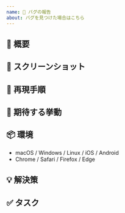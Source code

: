 ```yaml
---
name: 🐛 バグの報告
about: バグを見つけた場合はこちら
---
```


## 🐛 概要

## 📸 スクリーンショット

## 👀 再現手順

## 🎨 期待する挙動

## 📦️ 環境

- macOS / Windows / Linux / iOS / Android
- Chrome / Safari / Firefox / Edge

## 💡 解決策

## ✅ タスク
